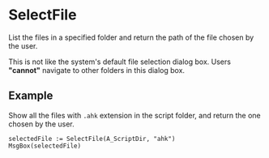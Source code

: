 # SelectFile
List the files in a specified folder and return the path of the file chosen by the user. 

This is not like the system's default file selection dialog box. Users **"cannot"** navigate to other folders in this dialog box.

## Example
Show all the files with `.ahk` extension in the script folder, and return the one chosen by the user.
```
selectedFile := SelectFile(A_ScriptDir, "ahk")
MsgBox(selectedFile)
```
